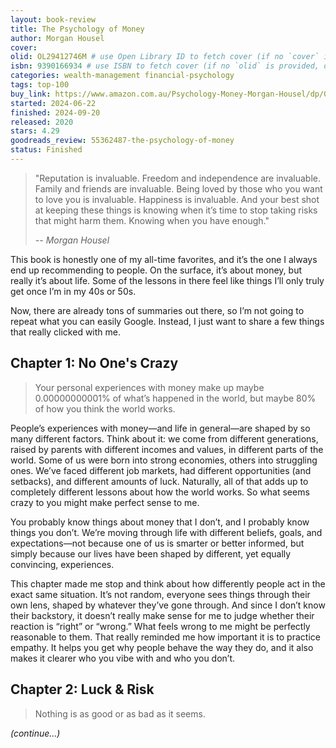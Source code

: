 ```yaml
---
layout: book-review
title: The Psychology of Money
author: Morgan Housel
cover: 
olid: OL29412746M # use Open Library ID to fetch cover (if no `cover` is provided)
isbn: 9390166934 # use ISBN to fetch cover (if no `olid` is provided, dashes are optional)
categories: wealth-management financial-psychology
tags: top-100
buy_link: https://www.amazon.com.au/Psychology-Money-Morgan-Housel/dp/0857197681
started: 2024-06-22
finished: 2024-09-20
released: 2020
stars: 4.29
goodreads_review: 55362487-the-psychology-of-money
status: Finished
---
```

> "Reputation is invaluable. Freedom and independence are invaluable. Family and friends are invaluable. Being loved by those who you want to love you is invaluable. Happiness is invaluable. And your best shot at keeping these things is knowing when it’s time to stop taking risks that might harm them. Knowing when you have enough."
>
> *-- Morgan Housel*

This book is honestly one of my all-time favorites, and it’s the one I always end up recommending to people. On the surface, it’s about money, but really it’s about life. Some of the lessons in there feel like things I’ll only truly get once I’m in my 40s or 50s.

Now, there are already tons of summaries out there, so I’m not going to repeat what you can easily Google. Instead, I just want to share a few things that really clicked with me.

## Chapter 1: No One's Crazy
> Your personal experiences with money make up maybe 0.00000000001% of what’s happened in the world, but maybe 80% of how you think the world works.

People’s experiences with money—and life in general—are shaped by so many different factors. Think about it: we come from different generations, raised by parents with different incomes and values, in different parts of the world. Some of us were born into strong economies, others into struggling ones. We’ve faced different job markets, had different opportunities (and setbacks), and different amounts of luck. Naturally, all of that adds up to completely different lessons about how the world works. So what seems crazy to you might make perfect sense to me.

You probably know things about money that I don’t, and I probably know things you don’t. We’re moving through life with different beliefs, goals, and expectations—not because one of us is smarter or better informed, but simply because our lives have been shaped by different, yet equally convincing, experiences.

This chapter made me stop and think about how differently people act in the exact same situation. It’s not random, everyone sees things through their own lens, shaped by whatever they’ve gone through. And since I don’t know their backstory, it doesn’t really make sense for me to judge whether their reaction is “right” or “wrong.” What feels wrong to me might be perfectly reasonable to them. That really reminded me how important it is to practice empathy. It helps you get why people behave the way they do, and it also makes it clearer who you vibe with and who you don’t.

## Chapter 2: Luck & Risk
> Nothing is as good or as bad as it seems.



*(continue...)*